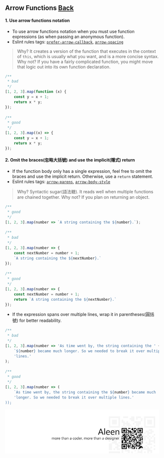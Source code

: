## Arrow Functions [**Back**](./../README.md)

#### 1. Use arrow functions notation

- To use arrow functions notation when you must use function expressions (as when passing an anonymous function).
- Eslint rules tags: [`prefer-arrow-callback`](http://eslint.org/docs/rules/prefer-arrow-callback.html), [`arrow-spacing`](http://eslint.org/docs/rules/arrow-spacing.html)

> Why? It creates a version of the function that executes in the context of `this`, which is usually what you want, and is a more concise syntax.
> Why not? If you have a fairly complicated function, you might move that logic out into its own function declaration.

```js
/**
 * bad
 */
[1, 2, 3].map(function (x) {
    const y = x + 1;
    return x * y;
});

/**
 * good
 */
[1, 2, 3].map((x) => {
    const y = x + 1;
    return x * y;
});
```

#### 2. Omit the braces(忽略大括號) and use the implicit(隱式) return

- If the function body only has a single expression, feel free to omit the braces and use the implicit return. Otherwise, use a `return` statement.
- Eslint rules tags: [`arrow-parens`](http://eslint.org/docs/rules/arrow-parens.html), [`arrow-body-style`](http://eslint.org/docs/rules/arrow-body-style.html)

> Why? Syntactic sugar(語法糖). It reads well when multiple functions are chained together.
> Why not? If you plan on returning an object.

```js
/**
 * good
 */
[1, 2, 3].map(number => `A string containing the ${number}.`);

/**
 * bad
 */
[1, 2, 3].map(number => {
    const nextNumber = number + 1;
    `A string containing the ${nextNumber}.`
});

/**
 * good
 */
[1, 2, 3].map(number => {
    const nextNumber = number + 1;
    return `A string containing the ${nextNumber}.`
});
```

- If the expression spans over multiple lines, wrap it in parentheses(圓括號) for better readability.

```js
/**
 * bad
 */
[1, 2, 3].map(number => 'As time went by, the string containing the ' +
    `${number} became much longer. So we needed to break it over multiple ` +
    'lines.'
);

/**
 * good
 */
[1, 2, 3].map(number => (
    `As time went by, the string containing the ${number} became much
    'longer. So we needed to break it over multiple lines.'
));
```



<a href="http://aleen42.github.io/" target="_blank" ><img src="./../pic/tail.gif"></a>
